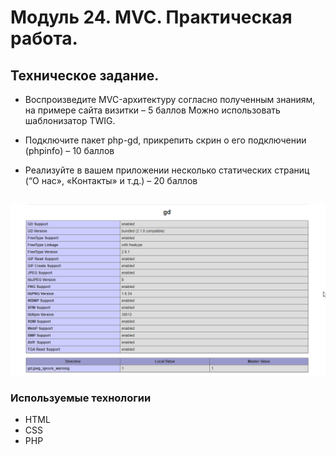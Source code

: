 # Модуль 24. MVC. Практическая работа.

## Техническое задание.
* Воспроизведите MVC-архитектуру согласно полученным знаниям, на примере сайта визитки – 5 баллов
Можно использовать шаблонизатор TWIG. 

* Подключите пакет php-gd, прикрепить скрин о его подключении (phpinfo) – 10 баллов

* Реализуйте в вашем приложении несколько статических страниц (“О нас», «Контакты» и т.д.) – 20 баллов

##
![php-gd](./assets/php_gd.png)

### Используемые технологии
* HTML
* CSS
* PHP